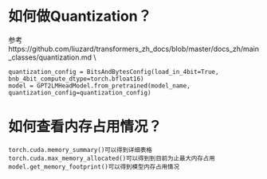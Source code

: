  # 如何做Quantization？
参考https://github.com/liuzard/transformers_zh_docs/blob/master/docs_zh/main_classes/quantization.md \
```
quantization_config = BitsAndBytesConfig(load_in_4bit=True, bnb_4bit_compute_dtype=torch.bfloat16)
model = GPT2LMHeadModel.from_pretrained(model_name, quantization_config=quantization_config)
```

# 如何查看内存占用情况？
```
torch.cuda.memory_summary()可以得到详细表格
torch.cuda.max_memory_allocated()可以得到到目前为止最大内存占用
model.get_memory_footprint()可以得到模型内存占用情况
```